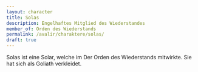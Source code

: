 ```yaml
---
layout: character
title: Solas
description: Engelhaftes Mitglied des Wiederstandes
member_of: Orden des Wiederstands
permalink: /avalir/charaktere/solas/
draft: true
---
```

Solas ist eine Solar, welche im Der Orden des Wiederstands mitwirkte. Sie hat sich als Goliath verkleidet.